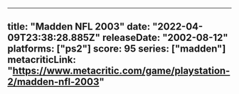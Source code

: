 
---
title: "Madden NFL 2003"
date: "2022-04-09T23:38:28.885Z"
releaseDate: "2002-08-12"
platforms: ["ps2"]
score: 95
series: ["madden"]
metacriticLink: "https://www.metacritic.com/game/playstation-2/madden-nfl-2003"
---
